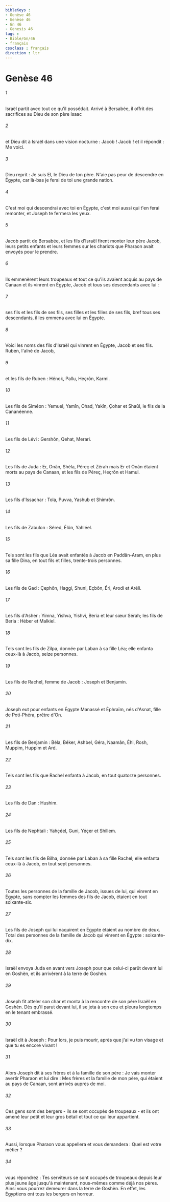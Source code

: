 ```yaml
---
bibleKeys : 
- Genèse 46
- Genèse 46
- Gn 46
- Genesis 46
tags : 
- Bible/Gn/46
- français
cssclass : français
direction : ltr
---
```


# Genèse 46

###### 1
Israël partit avec tout ce qu'il possédait. Arrivé à Bersabée, il offrit des sacrifices au Dieu de son père Isaac 
###### 2
et Dieu dit à Israël dans une vision nocturne : Jacob ! Jacob ! et il répondit : Me voici. 
###### 3
Dieu reprit : Je suis El, le Dieu de ton père. N'aie pas peur de descendre en Égypte, car là-bas je ferai de toi une grande nation. 
###### 4
C'est moi qui descendrai avec toi en Égypte, c'est moi aussi qui t'en ferai remonter, et Joseph te fermera les yeux. 
###### 5
Jacob partit de Bersabée, et les fils d'Israël firent monter leur père Jacob, leurs petits enfants et leurs femmes sur les chariots que Pharaon avait envoyés pour le prendre.
###### 6
Ils emmenèrent leurs troupeaux et tout ce qu'ils avaient acquis au pays de Canaan et ils vinrent en Égypte, Jacob et tous ses descendants avec lui : 
###### 7
ses fils et les fils de ses fils, ses filles et les filles de ses fils, bref tous ses descendants, il les emmena avec lui en Égypte.
###### 8
Voici les noms des fils d'Israël qui vinrent en Égypte, Jacob et ses fils. Ruben, l'aîné de Jacob, 
###### 9
et les fils de Ruben : Hénok, Pallu, Heçrôn, Karmi. 
###### 10
Les fils de Siméon : Yemuel, Yamîn, Ohad, Yakîn, Çohar et Shaûl, le fils de la Cananéenne. 
###### 11
Les fils de Lévi : Gershôn, Qehat, Merari. 
###### 12
Les fils de Juda : Er, Onân, Shéla, Péreç et Zérah mais Er et Onân étaient morts au pays de Canaan, et les fils de Péreç, Heçrôn et Hamul. 
###### 13
Les fils d'Issachar : Tola, Puvva, Yashub et Shimrôn. 
###### 14
Les fils de Zabulon : Séred, Élôn, Yahléel. 
###### 15
Tels sont les fils que Léa avait enfantés à Jacob en Paddân-Aram, en plus sa fille Dina, en tout fils et filles, trente-trois personnes.
###### 16
Les fils de Gad : Çephôn, Haggi, Shuni, Eçbôn, Éri, Arodi et Aréli. 
###### 17
Les fils d'Asher : Yimna, Yishva, Yishvi, Beria et leur sœur Sérah; les fils de Beria : Héber et Malkiel. 
###### 18
Tels sont les fils de Zilpa, donnée par Laban à sa fille Léa; elle enfanta ceux-là à Jacob, seize personnes.
###### 19
Les fils de Rachel, femme de Jacob : Joseph et Benjamin. 
###### 20
Joseph eut pour enfants en Égypte Manassé et Éphraïm, nés d'Asnat, fille de Poti-Phéra, prêtre d'On. 
###### 21
Les fils de Benjamin : Béla, Béker, Ashbel, Géra, Naamân, Éhi, Rosh, Muppim, Huppim et Ard. 
###### 22
Tels sont les fils que Rachel enfanta à Jacob, en tout quatorze personnes.
###### 23
Les fils de Dan : Hushim. 
###### 24
Les fils de Nephtali : Yahçéel, Guni, Yéçer et Shillem. 
###### 25
Tels sont les fils de Bilha, donnée par Laban à sa fille Rachel; elle enfanta ceux-là à Jacob, en tout sept personnes.
###### 26
Toutes les personnes de la famille de Jacob, issues de lui, qui vinrent en Égypte, sans compter les femmes des fils de Jacob, étaient en tout soixante-six. 
###### 27
Les fils de Joseph qui lui naquirent en Égypte étaient au nombre de deux. Total des personnes de la famille de Jacob qui vinrent en Égypte : soixante-dix.
###### 28
Israël envoya Juda en avant vers Joseph pour que celui-ci parût devant lui en Goshèn, et ils arrivèrent à la terre de Goshèn. 
###### 29
Joseph fit atteler son char et monta à la rencontre de son père Israël en Goshèn. Dès qu'il parut devant lui, il se jeta à son cou et pleura longtemps en le tenant embrassé. 
###### 30
Israël dit à Joseph : Pour lors, je puis mourir, après que j'ai vu ton visage et que tu es encore vivant ! 
###### 31
Alors Joseph dit à ses frères et à la famille de son père : Je vais monter avertir Pharaon et lui dire : Mes frères et la famille de mon père, qui étaient au pays de Canaan, sont arrivés auprès de moi. 
###### 32
Ces gens sont des bergers - ils se sont occupés de troupeaux - et ils ont amené leur petit et leur gros bétail et tout ce qui leur appartient. 
###### 33
Aussi, lorsque Pharaon vous appellera et vous demandera : Quel est votre métier ? 
###### 34
vous répondrez : Tes serviteurs se sont occupés de troupeaux depuis leur plus jeune âge jusqu'à maintenant, nous-mêmes comme déjà nos pères. Ainsi vous pourrez demeurer dans la terre de Goshèn. En effet, les Égyptiens ont tous les bergers en horreur.
